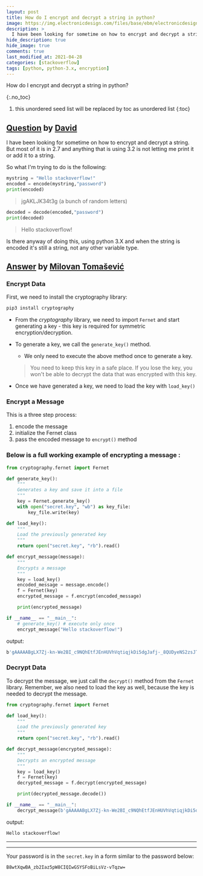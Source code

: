 ```yaml
---
layout: post
title: How do I encrypt and decrypt a string in python?
image: https://img.electronicdesign.com/files/base/ebm/electronicdesign/image/2020/05/PROMOCryptographyHandbook_Ch5.5eceabbf11917.png?auto=format&fit=max&w=1200
description: >
  I have been looking for sometime on how to encrypt and decrypt a string. But most of it is in 2.7 and anything that is using 3.2 is not letting me print it or add it to a string.
hide_description: true
hide_image: true
comments: true
last_modified_at: 2021-04-28
categories: [stackoverflow]
tags: [python, python-3.x, encryption]
---
```


How do I encrypt and decrypt a string in python?

{:.no_toc}
1. this unordered seed list will be replaced by toc as unordered list
{:toc}

## [Question](https://stackoverflow.com/questions/27335726/how-do-i-encrypt-and-decrypt-a-string-in-python) by [David](https://stackoverflow.com/users/4332658/davidhttps://stackoverflow.com/users/4332658/david)

I have been looking for sometime on how to encrypt and decrypt a string. But most of it is in 2.7 and anything that is using 3.2 is not letting me print it or add it to a string.

So what I'm trying to do is the following:

```py
mystring = "Hello stackoverflow!"
encoded = encode(mystring,"password")
print(encoded)
```
> jgAKLJK34t3g (a bunch of random letters)

```py
decoded = decode(encoded,"password")
print(decoded)
```
> Hello stackoverflow!

Is there anyway of doing this, using python 3.X and when the string is encoded it's still a string, not any other variable type.


## [Answer](https://stackoverflow.com/a/66250021/13155046) by [Milovan Tomašević](https://stackoverflow.com/users/13155046/milovan-tomašević)

### Encrypt Data

First, we need to install the cryptography library:

```sh
pip3 install cryptography
```

 - From the _cryptography_ library, we need to import `Fernet` and start generating a key - this key is required for symmetric encryption/decryption.

- To generate a key, we call the `generate_key()` method.
  - We only need to execute the above method once to generate a key.
  > You need to keep this key in a safe place. If you lose the key, you won't be able to decrypt the data that was encrypted with this key.

- Once we have generated a key, we need to load the key with `load_key()`

### Encrypt a Message

This is a three step process:

1. encode the message
2. initialize the Fernet class
3. pass the encoded message to `encrypt()` method

### Below is a full working example of encrypting a message :

```py
from cryptography.fernet import Fernet

def generate_key():
    """
    Generates a key and save it into a file
    """
    key = Fernet.generate_key()
    with open("secret.key", "wb") as key_file:
        key_file.write(key)

def load_key():
    """
    Load the previously generated key
    """
    return open("secret.key", "rb").read()

def encrypt_message(message):
    """
    Encrypts a message
    """
    key = load_key()
    encoded_message = message.encode()
    f = Fernet(key)
    encrypted_message = f.encrypt(encoded_message)

    print(encrypted_message)

if __name__ == "__main__":
    # generate_key() # execute only once 
    encrypt_message("Hello stackoverflow!")
```

output:

```sh
b'gAAAAABgLX7Zj-kn-We2BI_c9NQhEtfJEnHUVhVqtiqjkDi5dgJafj-_8QUDyeNS2zsJTdBWg6SntRJOjOM1U5mIxxsGny7IEGqpVVdHwheTnwzSBlgpb80='
```

### Decrypt Data

To decrypt the message, we just call the `decrypt()` method from the `Fernet` library. Remember, we also need to load the key as well, because the key is needed to decrypt the message.

```py
from cryptography.fernet import Fernet

def load_key():
    """
    Load the previously generated key
    """
    return open("secret.key", "rb").read()

def decrypt_message(encrypted_message):
    """
    Decrypts an encrypted message
    """
    key = load_key()
    f = Fernet(key)
    decrypted_message = f.decrypt(encrypted_message)

    print(decrypted_message.decode())

if __name__ == "__main__":
    decrypt_message(b'gAAAAABgLX7Zj-kn-We2BI_c9NQhEtfJEnHUVhVqtiqjkDi5dgJafj-_8QUDyeNS2zsJTdBWg6SntRJOjOM1U5mIxxsGny7IEGqpVVdHwheTnwzSBlgpb80=')
```

output:

```sh
Hello stackoverflow!
```
---
---

Your password is in the `secret.key` in a form similar to the password below:

```sh
B8wtXqwBA_zb2Iaz5pW8CIQIwGSYSFoBiLsVz-vTqzw=
```
